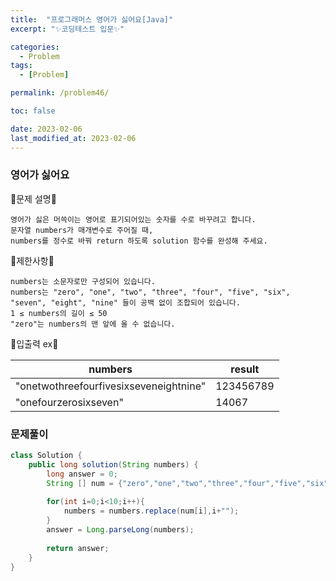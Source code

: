 ```yaml
---
title:  "프로그래머스 영어가 싫어요[Java]"
excerpt: "✨코딩테스트 입문✨"

categories:
  - Problem
tags:
  - [Problem]

permalink: /problem46/

toc: false

date: 2023-02-06
last_modified_at: 2023-02-06
---
```

### 영어가 싫어요

💫문제 설명💫

```
영어가 싫은 머쓱이는 영어로 표기되어있는 숫자를 수로 바꾸려고 합니다. 
문자열 numbers가 매개변수로 주어질 때, 
numbers를 정수로 바꿔 return 하도록 solution 함수를 완성해 주세요.
```

💫제한사항💫

```
numbers는 소문자로만 구성되어 있습니다.
numbers는 "zero", "one", "two", "three", "four", "five", "six", "seven", "eight", "nine" 들이 공백 없이 조합되어 있습니다.
1 ≤ numbers의 길이 ≤ 50
"zero"는 numbers의 맨 앞에 올 수 없습니다.
```

💫입출력 ex💫

|numbers|result|
|------|---|
|"onetwothreefourfivesixseveneightnine"|123456789|
|"onefourzerosixseven"|14067|

### 문제풀이

```java
class Solution {
    public long solution(String numbers) {
        long answer = 0;
        String [] num = {"zero","one","two","three","four","five","six","seven","eight","nine"};
        
        for(int i=0;i<10;i++){
            numbers = numbers.replace(num[i],i+"");
        }
        answer = Long.parseLong(numbers);
        
        return answer;
    }
}
```
